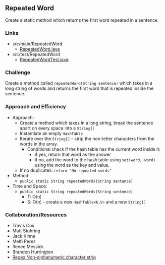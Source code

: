 ## Repeated Word
Create a static method which returns the first word repeated in a sentence.

### Links
* src/main/RepeatedWord
  * [RepeatedWord.java](../code401challenges/src/main/java/RepeatedWord/RepeatedWord.java)
* src/test/RepeatedWord
  * [RepeatedWordTest.java](../code401challenges/src/main/java/RepeatedWord/RepeatedWordTest.java)

### Challenge
Create a  method called `repeatedWord(String sentence)` which takes in a long string of words and returns the first word that is repeated inside the sentence.

### Approach and Efficiency
* Approach:
  * Create a method which takes in a long string, break the sentence apart on every space into a `String[]`
  * Instantiate an empty `HashTable`
  * Iterate over the `String[]` - strip the non-letter characters from the words in the array.
    * Conditional check if the hash table has the current word inside it:
      * if yes, return that word as the answer
      * if no, add the word to the hash table using `set(word, word)` using the word as the key and value.
  * If no duplicates: `return "No repeated words"`
* Method:
  * `public static String repeatedWords(String sentence)`
* Time and Space:
  * `public static String repeatedWords(String sentence)`
    * T: O(n)
    * S: O(n) - create a new `HashTable<K,V>` and a new `String[]`

### Collaboration/Resources
* Travis Cox
* Matt Stuhring
* Jack Kinne
* Melfi Perez
* Renee Messick
* Brandon Hurrington
* [Regex Non-alphanumeric character strip](https://alvinalexander.com/blog/post/java/remove-non-alphanumeric-characters-java-string)
